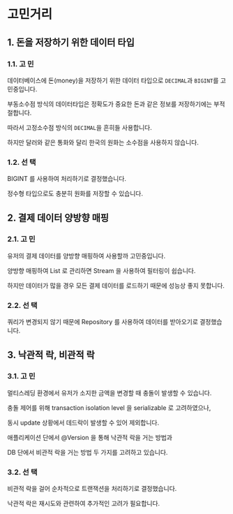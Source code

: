 # 고민거리

## 1. 돈을 저장하기 위한 데이터 타입

### 1.1. 고 민

데이터베이스에 돈(money)을 저장하기 위한 데이터 타입으로 `DECIMAL`과 `BIGINT`를 고민중입니다.

부동소수점 방식의 데이터타입은 정확도가 중요한 돈과 같은 정보를 저장하기에는 부적절합니다.

따라서 고정소수점 방식의 `DECIMAL`을 흔히들 사용합니다.

하지만 달러와 같은 통화와 달리 한국의 원화는 소수점을 사용하지 않습니다.

### 1.2. 선 택

BIGINT 를 사용하여 처리하기로 결정했습니다.

정수형 타입으로도 충분히 원화를 저장할 수 있습니다.

## 2. 결제 데이터 양방향 매핑

### 2.1. 고 민

유저의 결제 데이터를 양방향 매핑하여 사용할까 고민중입니다.

양방향 매핑하여 List 로 관리하면 Stream 을 사용하여 필터링이 쉽습니다.

하지만 데이터가 많을 경우 모든 결제 데이터를 로드하기 때문에 성능상 좋지 못합니다.

### 2.2. 선 택

쿼리가 변경되지 않기 때문에 Repository 를 사용하여 데이터를 받아오기로 결정했습니다.

## 3. 낙관적 락, 비관적 락

### 3.1. 고 민

멀티스레딩 환경에서 유저가 소지한 금액을 변경할 때 충돌이 발생할 수 있습니다.

충돌 제어를 위해 transaction isolation level 을 serializable 로 고려하였으나,

동시 update 상황에서 데드락이 발생할 수 있어 제외합니다.

애플리케이션 단에서 @Version 을 통해 낙관적 락을 거는 방법과

DB 단에서 비관적 락을 거는 방법 두 가지를 고려하고 있습니다.

### 3.2. 선 택

비관적 락을 걸어 순차적으로 트랜잭션을 처리하기로 결정했습니다.

낙관적 락은 재시도와 관련하여 추가적인 고려가 필요합니다.
